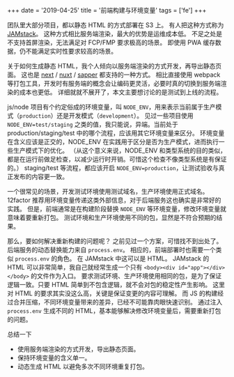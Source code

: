 +++
date = '2019-04-25'
title = '前端构建与环境变量'
tags = ['fe']
+++

团队里大部分项目，都以静态 HTML 的方式部署在 S3 上。
有人把这种方式称为 [JAMstack](https://jamstack.org/)。
这种方式相比服务端渲染，最大的优势是运维成本低。
不足之处是不支持首屏渲染，无法满足对 FCP/FMP 要求极高的场景。
即使用 PWA 缓存数据，仍不能满足实时性要求较高的场景。

关于如何生成静态 HTML，我个人倾向以服务端渲染的方式开发，再导出静态页面。
这也是 [next](https://nextjs.org/learn/excel/static-html-export) / [nuxt](https://nuxtjs.org/guide#static-generated-pre-rendering-) / [sapper](https://sapper.svelte.technology/guide#exporting) 都支持的一种方式。
相比直接使用 webpack 等打包工具，开发时有服务端的概念会让编码更灵活，必要时真的切换到服务端渲染的成本也更低。
详细就就不展开了，本文主要想讨论的是测试到上线的流程。

js/node 项目有个约定俗成的环境变量，叫 `NODE_ENV`，用来表示当前属于生产模式（`production`）还是开发模式（`development`）。
见过一些项目使用 `NODE_ENV=test/staging` 之类的值，我只能说，异端。当前处于 production/staging/test 中的哪个流程，应该用其它环境变量来区分。
环境变量在含义应该是正交的，NODE_ENV 在实践用于区分是否为生产模式，进而执行一些生产模式下的优化。
（从这个意义来说，NODE_ENV 和类型系统的目的类似，都是在运行前做足检查，以减少运行时开销。可惜这个检查不像类型系统是有保证的。）
staging/test 等流程，都应该开启 `NODE_ENV=production`，让测试验收与真正发布的内容更一致。

一个很常见的场景，开发测试环境使用测试域名，生产环境使用正式域名。
12factor 推荐用环境变量传递这类外部信息，对于后端服务这也确实是非常好的实践。
但是，前端通常是在构建阶段替换 `NODE_ENV` 等环境变量，修改环境变量就意味着要重新打包。
测试环境和生产环境使用不同的包，显然是不符合预期的结果。

那么，要如何解决重新构建的问题呢？
之前见过一个方案，可惜找不到出处了。
后端服务的动态替换能力来自 `process.env`。
相应的，前端部署时也需要一个类似 `process.env` 的角色。
在 JAMstack 中这可以是 HTML。
JAMstack 的 HTML 可以非常简单，我自己就经常生成一个只有 `<body><div id="app"></div></body>` 的文件作为入口。
要求测试环境、生产环境使用相同的包，是为了保证逻辑一致。只要 HTML 简单到不包含逻辑，就不会对包的稳定性产生影响。
这里对 HTML 的要求其实没这么高，关键是保证变更的内容可理解。
而 JS 的构建经过合并压缩，不同环境变量带来的差异，已经不可能靠肉眼快速识别。
通过注入 `process.env` 生成不同的 HTML，基本能够解决修改环境变量后，需要重新打包的问题。

总结一下
- 使用服务端渲染的方式开发，导出静态页面。
- 保持环境变量的含义单一。
- 动态生成 HTML 以避免多次不同环境重复打包。

